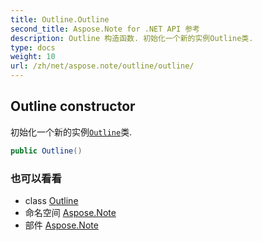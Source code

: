 ```yaml
---
title: Outline.Outline
second_title: Aspose.Note for .NET API 参考
description: Outline 构造函数. 初始化一个新的实例Outline类.
type: docs
weight: 10
url: /zh/net/aspose.note/outline/outline/
---
```

## Outline constructor

初始化一个新的实例[`Outline`](../)类.

```csharp
public Outline()
```

### 也可以看看

* class [Outline](../)
* 命名空间 [Aspose.Note](../../outline/)
* 部件 [Aspose.Note](../../../)


